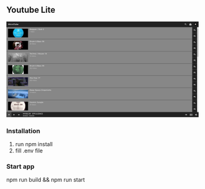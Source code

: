 ## Youtube Lite

![Screenshot](./screenshot.png)

### Installation

1. run npm install
2. fill .env file

### Start app

npm run build && npm run start
